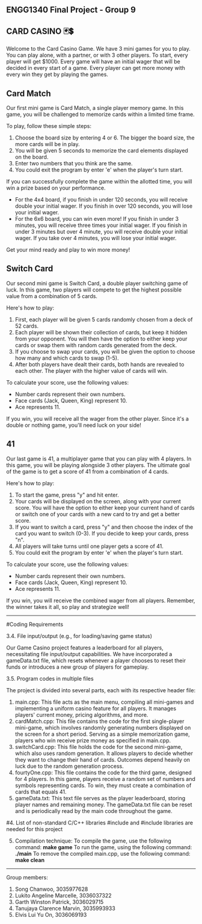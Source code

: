 ## ENGG1340 Final Project - Group 9
CARD CASINO 🃏💲
---
Welcome to the Card Casino Game. We have 3 mini games for you to play. You can play alone, with a partner, or with 3 other players.
To start, every player will get $1000. Every game will have an initial wager that will be decided in every start of a game. 
Every player can get more money with every win they get by playing the games.

Card Match
---
Our first mini game is Card Match, a single player memory game. In this game, you will be challenged to memorize cards within a limited time frame.

To play, follow these simple steps:
  1. Choose the board size by entering 4 or 6. The bigger the board size, the more cards will be in play.
  2. You will be given 5 seconds to memorize the card elements displayed on the board. 
  3. Enter two numbers that you think are the same.
  4. You could exit the program by enter 'e' when the player's turn start.

If you can successfully complete the game within the allotted time, you will win a prize based on your performance.
  - For the 4x4 board, if you finish in under 120 seconds, you will receive double your initial wager. If you finish in over 120 seconds, you will lose your initial wager.
  - For the 6x6 board, you can win even more! If you finish in under 3 minutes, you will receive three times your initial wager. If you finish in under 3 minutes but over 4 minute, you will receive double your initial wager. If you take over 4 minutes, you will lose your initial wager.

Get your mind ready and play to win more money!

Switch Card
---
Our second mini game is Switch Card, a double player switching game of luck. In this game, two players will compete to get the highest possible value from a combination of 5 cards.

Here's how to play:
  1. First, each player will be given 5 cards randomly chosen from a deck of 52 cards.
  2. Each player will be shown their collection of cards, but keep it hidden from your opponent. You will then have the option to either keep your cards or swap them with random cards generated from the deck.
  3. If you choose to swap your cards, you will be given the option to choose how many and which cards to swap (1-5).
  4. After both players have dealt their cards, both hands are revealed to each other. The player with the higher value of cards will win.

To calculate your score, use the following values:
  - Number cards represent their own numbers.
  - Face cards (Jack, Queen, King) represent 10.
  - Ace represents 11.

If you win, you will receive all the wager from the other player. Since it's a double or nothing game, you'll need luck on your side!

41
---
Our last game is 41, a multiplayer game that you can play with 4 players. In this game, you will be playing alongside 3 other players. The ultimate goal of the game is to get a score of 41 from a combination of 4 cards.

Here's how to play:
  1. To start the game, press "y" and hit enter.
  2. Your cards will be displayed on the screen, along with your current score. You will have the option to either keep your current hand of cards or switch one of your cards with a new card to try and get a better score.
  3. If you want to switch a card, press "y" and then choose the index of the card you want to switch (0-3). If you decide to keep your cards, press "n".
  4. All players will take turns until one player gets a score of 41.
  5. You could exit the program by enter 'e' when the player's turn start.

To calculate your score, use the following values:
  - Number cards represent their own numbers.
  - Face cards (Jack, Queen, King) represent 10.
  - Ace represents 11.

If you win, you will receive the combined wager from all players. Remember, the winner takes it all, so play and strategize well!

---

#Coding Requirements

3.4. File input/output (e.g., for loading/saving game status)

Our Game Casino project features a leaderboard for all players, necessitating file input/output capabilities. We have incorporated a gameData.txt file, which resets whenever a player chooses to reset their funds or introduces a new group of players for gameplay.

3.5. Program codes in multiple files

The project is divided into several parts, each with its respective header file:
1. main.cpp: 
This file acts as the main menu, compiling all mini-games and implementing a uniform casino feature for all players. It manages players' current money, pricing algorithms, and more.
2. cardMatch.cpp: 
This file contains the code for the first single-player mini-game, which involves randomly generating numbers displayed on the screen for a short period. Serving as a simple memorization game, players who win receive prize money as specified in main.cpp.
3. switchCard.cpp: 
This file holds the code for the second mini-game, which also uses random generation. It allows players to decide whether they want to change their hand of cards. Outcomes depend heavily on luck due to the random generation process.
4. fourtyOne.cpp: 
This file contains the code for the third game, designed for 4 players. In this game, players receive a random set of numbers and symbols representing cards. To win, they must create a combination of cards that equals 41.
5. gameData.txt: 
This text file serves as the player leaderboard, storing player names and remaining money. The gameData.txt file can be reset and is periodically read by the main code throughout the game.

#4. List of non-standard C/C++ libraries
  #include <chrono> and #include <ctime> libraries are needed for this project


5. Compilation technique:
To compile the game, use the following command:
**make game**
To run the game, using the following command:
**./main**
To remove the compiled main.cpp, use the following command:
**make clean**
  
---
  
Group members:
1. Song Chanwoo, 3035977628
2. Lukito Angeline Marcelle, 3036037322
3. Garth Winston Patrick, 3036029715
4. Tanujaya Clarence Marvin, 3035993933
5. Elvis Lui Yu On, 3036069193
